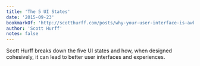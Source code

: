 ```yaml
---
title: 'The 5 UI States'
date: '2015-09-23'
bookmarkOf: 'http://scotthurff.com/posts/why-your-user-interface-is-awkward-youre-ignoring-the-ui-stack'
author: 'Scott Hurff'
notes: false
---
```


Scott Hurff breaks down the five UI states and how, when designed cohesively, it can lead to better user interfaces and experiences.